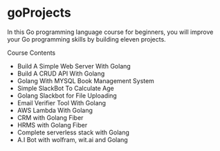 # goProjects

In this Go programming language course for beginners, you will improve your Go programming skills by building eleven projects.
 
 Course Contents 
- Build A Simple Web Server With Golang
- Build A CRUD API With Golang
- Golang With MYSQL Book Management System
- Simple SlackBot To Calculate Age
- Golang Slackbot for File Uploading
- Email Verifier Tool With Golang
- AWS Lambda With Golang
- CRM with Golang Fiber
- HRMS with Golang Fiber
- Complete serverless stack with Golang
- A.I Bot with wolfram, wit.ai and Golang
